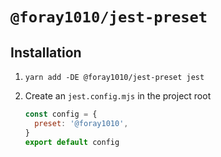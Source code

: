# `@foray1010/jest-preset`

## Installation

1. `yarn add -DE @foray1010/jest-preset jest`

1. Create an `jest.config.mjs` in the project root

   ```js
   const config = {
     preset: '@foray1010',
   }
   export default config
   ```
